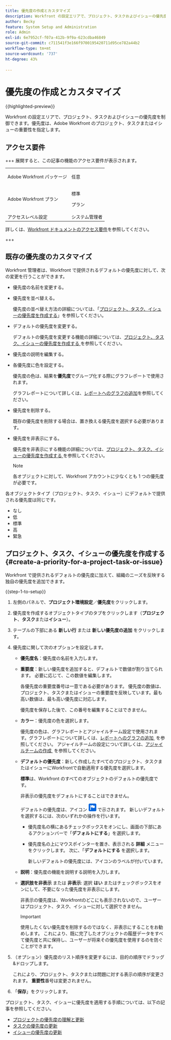 ```yaml
---
title: 優先度の作成とカスタマイズ
description: Workfront の設定エリアで、プロジェクト、タスクおよびイシューの優先度を制御できます。優先度は、Adobe Workfront のプロジェクト、タスクまたはイシューの重要性を指定します。
author: Becky
feature: System Setup and Administration
role: Admin
exl-id: 6e7952cf-f07a-412b-9f9a-623cdba46849
source-git-commit: c711541f3e166f9700195420711d95ce782a44b2
workflow-type: tm+mt
source-wordcount: '737'
ht-degree: 43%

---
```


# 優先度の作成とカスタマイズ

{{highlighted-preview}}

<!--<span class="preview">The highlighted information on this page refers to functionality not yet generally available. It is available only in the Preview Sandbox environment, and is being released in a phased rollout to Production.</span>-->

<!--
DON'T DELETE, DRAFT OR HIDE THIS ARTICLE. IT IS LINKED TO THE PRODUCT, THROUGH THE CONTEXT SENSITIVE HELP LINKS.
-->

Workfront の設定エリアで、プロジェクト、タスクおよびイシューの優先度を制御できます。優先度は、Adobe Workfront のプロジェクト、タスクまたはイシューの重要性を指定します。

## アクセス要件

+++ 展開すると、この記事の機能のアクセス要件が表示されます。

<table style="table-layout:auto"> 
 <col> 
 <col> 
 <tbody> 
  <tr> 
   <td>Adobe Workfront パッケージ</td> 
   <td><p>任意</p></td> 
  </tr> 
  <tr> 
   <td>Adobe Workfront プラン</td> 
   <td><p>標準</p>
       <p>プラン</p></td>
  </tr> 
  <tr> 
   <td>アクセスレベル設定</td> 
   <td>システム管理者</td> 
  </tr> 
 </tbody> 
</table>

詳しくは、[Workfront ドキュメントのアクセス要件](/help/quicksilver/administration-and-setup/add-users/access-levels-and-object-permissions/access-level-requirements-in-documentation.md)を参照してください。

+++

## 既存の優先度のカスタマイズ

Workfront 管理者は、Workfront で提供されるデフォルトの優先度に対して、次の変更を行うことができます。

* 優先度の名前を変更する。
* 優先度を並べ替える。

  優先度の並べ替え方法の詳細については、「[&#x200B; プロジェクト、タスク、イシューの優先度を作成する &#x200B;](#create-a-priority-for-a-project-task-or-issue)」を参照してください。

* デフォルトの優先度を変更する。

  デフォルトの優先度を変更する機能の詳細については、[&#x200B; プロジェクト、タスク、イシューの優先度を作成する &#x200B;](#create-a-priority-for-a-project-task-or-issue) を参照してください。

* 優先度の説明を編集する。
* 各優先度に色を設定する。

  優先度の色は、結果を&#x200B;**優先度**&#x200B;でグループ化する際にグラフレポートで使用されます。

  グラフレポートについて詳しくは、[レポートへのグラフの追加](../../../reports-and-dashboards/reports/creating-and-managing-reports/add-chart-report.md)を参照してください。

* 優先度を削除する。

  既存の優先度を削除する場合は、置き換える優先度を選択する必要があります。

* 優先度を非表示にする。

  優先度を非表示にする機能の詳細については、[&#x200B; プロジェクト、タスク、イシューの優先度を作成する &#x200B;](#create-a-priority-for-a-project-task-or-issue) を参照してください。

  >[!NOTE]
  >
  >各オブジェクトに対して、Workfront アカウントに少なくとも 1 つの優先度が必要です。

各オブジェクトタイプ（プロジェクト、タスク、イシュー）にデフォルトで提供される優先度は同じです。

* なし
* 低
* 標準
* 高
* 緊急

## プロジェクト、タスク、イシューの優先度を作成する {#create-a-priority-for-a-project-task-or-issue}

Workfront で提供されるデフォルトの優先度に加えて、組織のニーズを反映する独自の優先度を追加できます。

{{step-1-to-setup}}

1. 左側のパネルで、**プロジェクト環境設定**／**優先度**&#x200B;をクリックします。

1. 優先度を作成するオブジェクトタイプのタブをクリックします（**プロジェクト**、**タスク**&#x200B;または&#x200B;**イシュー**）。
1. テーブルの下部にある <span class="preview">**新しい行** または </span>**新しい優先度の追加** をクリックします。
1. 優先度に関して次のオプションを設定します。

   * **優先度名**：優先度の名前を入力します。
   * **重要度**：新しい優先度を追加すると、デフォルトで数値が割り当てられます。 必要に応じて、この数値を編集します。

     各優先度の重要度番号は一意である必要があります。 優先度の数値は、プロジェクト、タスクまたはイシューの重要度を反映しています。最も高い数値は、最も高い優先度に対応します。

     優先度を保存した後で、この番号を編集することはできません。

   * **カラー**：優先度の色を選択します。

     優先度の色は、グラフレポートとアジャイルチーム設定で使用されます。グラフレポートについて詳しくは、[&#x200B; レポートへのグラフの追加 &#x200B;](/help/quicksilver/reports-and-dashboards/reports/creating-and-managing-reports/add-chart-report.md) を参照してください。 アジャイルチームの設定について詳しくは、[&#x200B; アジャイルチームの作成 &#x200B;](/help/quicksilver/agile/get-started-with-agile-in-workfront/create-an-agile-team.md) を参照してください。

   * **デフォルトの優先度**：新しく作成したすべてのプロジェクト、タスクまたはイシューにWorkfrontで自動適用する優先度を選択します。

     **標準**&#x200B;は、Workfront のすべてのオブジェクトのデフォルトの優先度です。

     非表示の優先度をデフォルトにすることはできません。

     <div class="preview">

     デフォルトの優先度は、アイコン ![&#x200B; デフォルトの優先度アイコン &#x200B;](assets/default-icon.png) で示されます。 新しいデフォルトを選択するには、次のいずれかの操作を行います。

      * 優先度名の横にあるチェックボックスをオンにし、画面の下部にあるアクションバーで「**デフォルトにする**」を選択します。
      * 優先度名の上にマウスポインターを置き、表示される **詳細** メニューをクリックします。 次に、「**デフォルトにする** を選択します。

        新しいデフォルトの優先度には、アイコンのラベルが付いています。

     </div>

   * **説明**：優先度の機能を説明する説明を入力します。
   * <span class="preview">**選択肢を非表示**</span> または **非表示**: <span class="preview"> 選択 **はい**</span> またはチェックボックスをオンにして、不要になった優先度を非表示にします。

     非表示の優先度は、Workfrontのどこにも表示されないので、ユーザーはプロジェクト、タスク、イシューに対して選択できません。

     >[!IMPORTANT]
     >
     >使用したくない優先度を削除するのではなく、非表示にすることをお勧めします。 これにより、既に完了したオブジェクトの履歴データをすべて優先度と共に保持し、ユーザーが将来その優先度を使用するのを防ぐことができます。

1. （オプション）優先度のリスト順序を変更するには、目的の順序でドラッグ&amp;ドロップします。

   これにより、プロジェクト、タスクまたは問題に対する表示の順序が変更されます。 **重要性**&#x200B;番号は変更されません。

1. 「**保存**」をクリックします。

プロジェクト、タスク、イシューに優先度を適用する手順については、以下の記事を参照してください。

* [プロジェクトの優先度の理解と更新](../../../manage-work/projects/planning-a-project/project-priority.md)
* [タスクの優先度の更新](../../../manage-work/tasks/task-information/task-priority.md)
* [イシューの優先度の更新](../../../manage-work/issues/issue-information/update-issue-priority.md)
